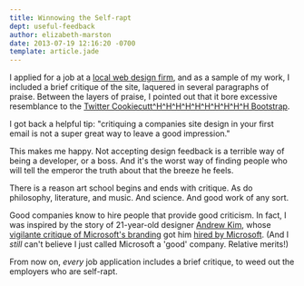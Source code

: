 ```yaml
---
title: Winnowing the Self-rapt
dept: useful-feedback
author: elizabeth-marston
date: 2013-07-19 12:16:20 -0700
template: article.jade
---
```


I applied for a job at a [local web design firm](http://forgeandsmith.com/), and as a sample of my work, I included a brief critique of the site, laquered in several paragraphs of praise. Between the layers of praise, I pointed out that it bore excessive resemblance to the [Twitter Cookiecutt^H^H^H^H^H^H^H^H^H^H Bootstrap](http://twitter.github.io/bootstrap/).

I got back a helpful tip: "critiquing a companies site design in your first email is not a super great way to leave a good impression."

This makes me happy. Not accepting design feedback is a terrible way of being a developer, or a boss. And it's the worst way of finding people who will tell the emperor the truth about that the breeze he feels.

There is a reason art school begins and ends with critique. As do philosophy, literature, and music. And science. And good work of any sort.

Good companies know to hire people that provide good criticism. In fact, I was inspired by the story of 21-year-old designer [Andrew Kim](http://www.minimallyminimal.com), whose [vigilante critique of Microsoft's branding](http://www.minimallyminimal.com/2012/7/3/the-next-microsoft.html) got him [hired by Microsoft](http://www.theverge.com/2013/1/19/3895444/andrew-kim-the-next-microsoft-designer-hired-by-xbox). (And I *still* can't believe I just called Microsoft a 'good' company. Relative merits!)

From now on, *every* job application includes a brief critique, to weed out the employers who are self-rapt.

